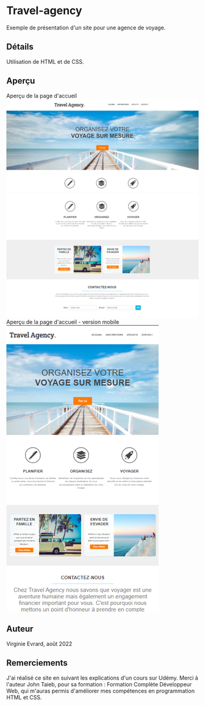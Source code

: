 # Travel-agency
 Exemple de présentation d'un site pour une agence de voyage.

## Détails
Utilisation de HTML et de CSS.

## Aperçu
Aperçu de la page d'accueil 
<br />
![Travel Agency](images/apercu_readme/accueil_1.png)
![Travel Agency](images/apercu_readme/accueil_2.png)
![Travel Agency](images/apercu_readme/accueil_3.png)
Aperçu de la page d'accueil - version mobile
![Travel Agency](images/apercu_readme/accueil_mobile.png)

## Auteur
Virginie Evrard, août 2022

## Remerciements
J'ai réalisé ce site en suivant les explications d'un cours sur Udémy. 
Merci à l'auteur John Taieb, pour sa formation : Formation Complète Développeur Web,
qui m'auras permis d'améliorer mes compétences en programmation HTML et CSS.


